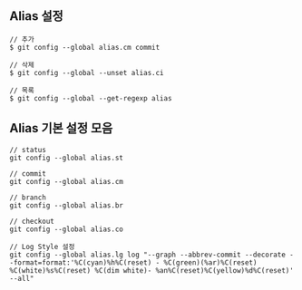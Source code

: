 <!--
    BOARD_TITLE: Git 설정관련 명령어 모음
    BOARD_DATE: 2021-11-06 16:52
    BOARD_TAG: ["설정", "단축키", "기본세팅"]
-->
## Alias 설정
```text
// 추가
$ git config --global alias.cm commit

// 삭제
$ git config --global --unset alias.ci

// 목록
$ git config --global --get-regexp alias
```

## Alias 기본 설정 모음
```text
// status
git config --global alias.st

// commit
git config --global alias.cm

// branch
git config --global alias.br

// checkout
git config --global alias.co

// Log Style 설정
git config --global alias.lg log "--graph --abbrev-commit --decorate --format=format:'%C(cyan)%h%C(reset) - %C(green)(%ar)%C(reset) %C(white)%s%C(reset) %C(dim white)- %an%C(reset)%C(yellow)%d%C(reset)' --all"
```